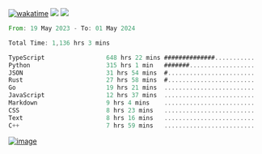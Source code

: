 [![wakatime](https://wakatime.com/badge/user/00eead22-fb14-4dd0-ab8a-3625cafbd50d.svg)](https://wakatime.com/@00eead22-fb14-4dd0-ab8a-3625cafbd50d)
![](https://komarev.com/ghpvc/?username=flatypus)
![](https://pixel.flatypus.me/flatypus?type=tracker)
<!--START_SECTION:waka-->

```rust
From: 19 May 2023 - To: 01 May 2024

Total Time: 1,136 hrs 3 mins

TypeScript                 648 hrs 22 mins ##############...........   56.85 %
Python                     315 hrs 1 min   #######..................   27.62 %
JSON                       31 hrs 54 mins  #........................   02.80 %
Rust                       27 hrs 58 mins  #........................   02.45 %
Go                         19 hrs 21 mins  .........................   01.70 %
JavaScript                 12 hrs 37 mins  .........................   01.11 %
Markdown                   9 hrs 4 mins    .........................   00.80 %
CSS                        8 hrs 23 mins   .........................   00.74 %
Text                       8 hrs 16 mins   .........................   00.73 %
C++                        7 hrs 59 mins   .........................   00.70 %
```

<!--END_SECTION:waka-->
[<img alt="image" src="https://github.com/flatypus/flatypus/assets/68029599/0a302dc1-501c-43a0-ae8d-37ec4817f3bd">](https://flatypus.me)

